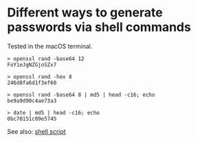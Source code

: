# Different ways to generate passwords via shell commands

Tested in the macOS terminal.

    > openssl rand -base64 12
    FoY1eJgNZGjoSZx7

    > openssl rand -hex 8
    246d8fa6d1f3ef60

    > openssl rand -base64 8 | md5 | head -c16; echo
    be9a9d90c4ae73a3

    > date | md5 | head -c16; echo
    0bc70151c09e5745

See also: [shell script](shell-script.md)